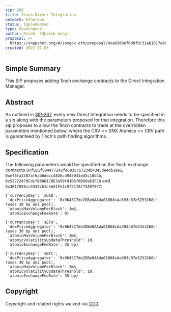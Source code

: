 ```yaml
---
sip: 288
title: 1inch Direct Integration
network: Ethereum
status: Implemented
type: Governance
author: Kaleb  (@kaleb-keny)
proposal: >-
  https://snapshot.org/#/snxgov.eth/proposal/0xa03d0ef6d0f0c31a6181fa069b3534ea2977cef0e6ffac94011a613463847104
created: 2022-11-03
---
```


## Simple Summary

<!--"If you can't explain it simply, you don't understand it well enough." Simply describe the outcome the proposed changes intends to achieve. This should be non-technical and accessible to a casual community member.-->

This SIP proposes adding 1inch exchange contracts to the Direct Integration Manager.

## Abstract

<!--A short (~200 word) description of the proposed change, the abstract should clearly describe the proposed change. This is what *will* be done if the SIP is implemented, not *why* it should be done or *how* it will be done. If the SIP proposes deploying a new contract, write, "we propose to deploy a new contract that will do x".-->

As outlined in [SIP-267](https://sips.synthetix.io/sips/sip-267/), every new Direct Integration needs to be specified in a sip along with the parameters proposed for that integration. Therefore this sip proposes to allow the 1inch contracts to trade at the overridden parameters mentioned below, where the CRV <> SNX Atomics <> CRV path is guaranteed by 1inch's path finding algorithms. 


## Specification

The following parameters would be specified on the 1inch exchange contracts `0xf021f084477242fe6835c67234b4345de4db19e1`, `0xef6fa3307af6ab6ddcc4826c4945041dd5c18d4b`, `0x53222470CdcfB8081C0E3a50fd106f0D69e63F20` and `0x3B17056cc4439c61ceA41Fe1c9f517Af75A978F7`:

```
{'currencyKey': 'sUSD',
 'dexPriceAggregator': '0x9645C7de2DBe8AAda01868cAa393cB7e5253268c' (uses 30 bp uni pool),
 'atomicMaxVolumePerBlock': 3m$,
 'atomicExchangeFeeRate': 0}

{'currencyKey': 'sETH',
 'dexPriceAggregator': '0x9645C7de2DBe8AAda01868cAa393cB7e5253268c' (uses 30 bp uni pool),
 'atomicMaxVolumePerBlock': 3m$,
 'atomicVolatilityUpdateThreshold': 10,
 'atomicExchangeFeeRate': 35 bp}

{'currencyKey': 'sBTC',
 'dexPriceAggregator': '0x9645C7de2DBe8AAda01868cAa393cB7e5253268c' (uses 30 bp uni pool),
 'atomicMaxVolumePerBlock': 3m$,
 'atomicVolatilityUpdateThreshold': 10,
 'atomicExchangeFeeRate': 35 bp}
```

## Copyright

Copyright and related rights waived via [CC0](https://creativecommons.org/publicdomain/zero/1.0/).
